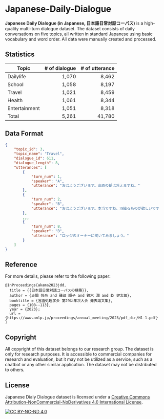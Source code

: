 # Japanese-Daily-Dialogue

**Japanese Daily Dialogue (in Japanese, 日本語日常対話コーパス)** is a high-quality multi-turn dialogue dataset.
The dataset consists of daily conversations on five topics, all written in standard Japanese using basic vocabulary and word order. All data were manually created and processed.



## Statistics

| Topic | # of dialogue | # of utterance |
| --- | ---: | ---: |
| Dailylife | 1,070 | 8,462 |
| School | 1,058 | 8,197 |
| Travel | 1,021 | 8,459 |
| Health | 1,061 | 8,344 |
| Entertainment | 1,051 | 8,318 |
| Total | 5,261 | 41,780 |



## Data Format


```json
{
    "topic_id": 3,
    "topic_name": "Travel",
    "dialogue_id": 611,
    "dialogue_length": 8,
    "utterances": [
        {
            "turn_num": 1,
            "speaker": "A",
            "utterance": "おはようございます。高原の朝は冷えますね。"
        },
        {
            "turn_num": 2,
            "speaker": "B",
            "utterance": "おはようございます。本当ですね。羽織るものが欲しいです。"
        },
        ,,,
        {
            "turn_num": 8,
            "speaker": "B",
            "utterance": "ロッジのオーナーに聞いてみましょう。"
        }
    ]
}   
```


## Reference
For more details, please refer to the following paper:
```
@InProceedings{akama2023jdd,
  title = {{日本語日常対話コーパスの構築}},
  author = {赤間 怜奈 and 磯部 順子 and 鈴木 潤 and 乾 健太郎},
  booktitle = {言語処理学会 第29回年次大会 発表論文集},
  pages = {108--113},
  year = {2023};
  url = {https://www.anlp.jp/proceedings/annual_meeting/2023/pdf_dir/H1-1.pdf}
}
```

## Copyright
All copyright of this dataset belongs to our research group.
The dataset is only for research purposes. It is accessible to commercial companies for research and evaluation, but it may not be utilized as a service, such as a chatbot or any other similar application.
The dataset may not be distributed to others. 

## License

Japanese Dialy Dialogue dataset is licensed under a
[Creative Commons Attribution-NonCommercial-NoDerivatives 4.0 International License][cc-by-nc-nd].

[![CC BY-NC-ND 4.0][cc-by-nc-nd-image]][cc-by-nc-nd]

[cc-by-nc-nd]: http://creativecommons.org/licenses/by-nc-nd/4.0/
[cc-by-nc-nd-image]: https://licensebuttons.net/l/by-nc-nd/4.0/88x31.png
[cc-by-nc-nd-shield]: https://img.shields.io/badge/License-CC%20BY--NC--ND%204.0-lightgrey.svg
